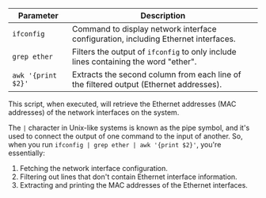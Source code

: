 | Parameter               | Description                                                                              |
|-------------------------|------------------------------------------------------------------------------------------|
| `ifconfig`              | Command to display network interface configuration, including Ethernet interfaces.       |
| `grep ether`            | Filters the output of `ifconfig` to only include lines containing the word "ether".      |
| `awk '{print $2}'`      | Extracts the second column from each line of the filtered output (Ethernet addresses).   |

This script, when executed, will retrieve the Ethernet addresses (MAC addresses) of the network interfaces on the system.

The `|` character in Unix-like systems is known as the pipe symbol, and it's used to connect the output of one command to the input of another.
So, when you run `ifconfig | grep ether | awk '{print $2}'`, you're essentially:
1. Fetching the network interface configuration.
2. Filtering out lines that don't contain Ethernet interface information.
3. Extracting and printing the MAC addresses of the Ethernet interfaces.
